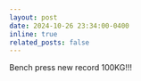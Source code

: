 ```yaml
---
layout: post
date: 2024-10-26 23:34:00-0400
inline: true
related_posts: false
---
```


Bench press new record 100KG!!!
